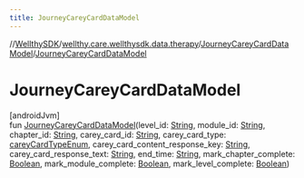 ```yaml
---
title: JourneyCareyCardDataModel
---
```

//[WellthySDK](../../../index.html)/[wellthy.care.wellthysdk.data.therapy](../index.html)/[JourneyCareyCardDataModel](index.html)/[JourneyCareyCardDataModel](-journey-carey-card-data-model.html)



# JourneyCareyCardDataModel



[androidJvm]\
fun [JourneyCareyCardDataModel](-journey-carey-card-data-model.html)(level_id: [String](https://kotlinlang.org/api/latest/jvm/stdlib/kotlin/-string/index.html), module_id: [String](https://kotlinlang.org/api/latest/jvm/stdlib/kotlin/-string/index.html), chapter_id: [String](https://kotlinlang.org/api/latest/jvm/stdlib/kotlin/-string/index.html), carey_card_id: [String](https://kotlinlang.org/api/latest/jvm/stdlib/kotlin/-string/index.html), carey_card_type: [careyCardTypeEnum](../carey-card-type-enum/index.html), carey_card_content_response_key: [String](https://kotlinlang.org/api/latest/jvm/stdlib/kotlin/-string/index.html), carey_card_response_text: [String](https://kotlinlang.org/api/latest/jvm/stdlib/kotlin/-string/index.html), end_time: [String](https://kotlinlang.org/api/latest/jvm/stdlib/kotlin/-string/index.html), mark_chapter_complete: [Boolean](https://kotlinlang.org/api/latest/jvm/stdlib/kotlin/-boolean/index.html), mark_module_complete: [Boolean](https://kotlinlang.org/api/latest/jvm/stdlib/kotlin/-boolean/index.html), mark_level_complete: [Boolean](https://kotlinlang.org/api/latest/jvm/stdlib/kotlin/-boolean/index.html))




